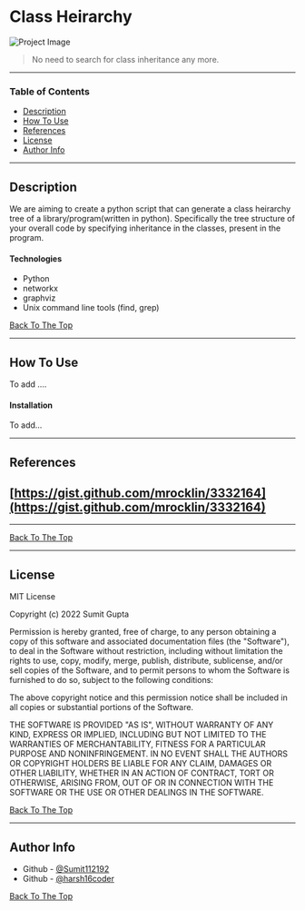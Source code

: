 # Class Heirarchy
![Project Image](https://drive.google.com/uc?export=view&id=13Cl93PVsPoi9rbEjCWrvqa-aiE9_tr0e)

> No need to search for class inheritance any more.
---

### Table of Contents

- [Description](#description)
- [How To Use](#how-to-use)
- [References](#references)
- [License](#license)
- [Author Info](#author-info)

---

## Description
We are aiming to create a python script that can generate a class heirarchy tree of a library/program(written in python). Specifically the tree structure of your overall code by specifying inheritance in the classes, present in the program. 


#### Technologies

- Python
- networkx
- graphviz
- Unix command line tools (find, grep)

[Back To The Top](#read-me-template)

---

## How To Use
To add ....

#### Installation
To add...



---

## References
[https://gist.github.com/mrocklin/3332164](https://gist.github.com/mrocklin/3332164)
---
<!-- [latex code](https://www.overleaf.com/read/qbjntfvhgkqk) -->
---
[Back To The Top](#read-me-template)

---

## License

MIT License

Copyright (c) 2022 Sumit Gupta

Permission is hereby granted, free of charge, to any person obtaining a copy
of this software and associated documentation files (the "Software"), to deal
in the Software without restriction, including without limitation the rights
to use, copy, modify, merge, publish, distribute, sublicense, and/or sell
copies of the Software, and to permit persons to whom the Software is
furnished to do so, subject to the following conditions:

The above copyright notice and this permission notice shall be included in all
copies or substantial portions of the Software.

THE SOFTWARE IS PROVIDED "AS IS", WITHOUT WARRANTY OF ANY KIND, EXPRESS OR
IMPLIED, INCLUDING BUT NOT LIMITED TO THE WARRANTIES OF MERCHANTABILITY,
FITNESS FOR A PARTICULAR PURPOSE AND NONINFRINGEMENT. IN NO EVENT SHALL THE
AUTHORS OR COPYRIGHT HOLDERS BE LIABLE FOR ANY CLAIM, DAMAGES OR OTHER
LIABILITY, WHETHER IN AN ACTION OF CONTRACT, TORT OR OTHERWISE, ARISING FROM,
OUT OF OR IN CONNECTION WITH THE SOFTWARE OR THE USE OR OTHER DEALINGS IN THE
SOFTWARE.

[Back To The Top](#read-me-template)

---

## Author Info

- Github - [@Sumit112192](https://github.com/Sumit112192)
- Github - [@harsh16coder](https://github.com/harsh16coder)

[Back To The Top](#read-me-template)


